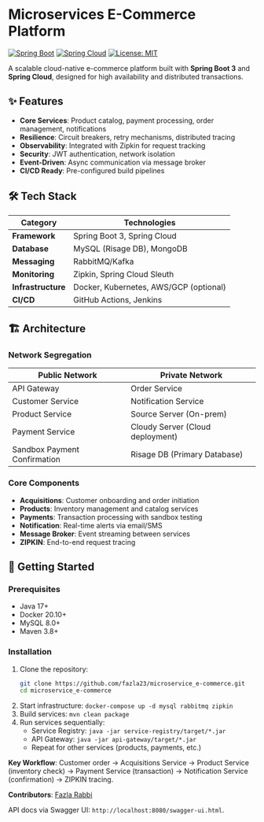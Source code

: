 # Microservices E-Commerce Platform

[![Spring Boot](https://img.shields.io/badge/Spring%20Boot-3.2.0-brightgreen)](https://spring.io/projects/spring-boot)
[![Spring Cloud](https://img.shields.io/badge/Spring%20Cloud-2022.0.0-blue)](https://spring.io/projects/spring-cloud)
[![License: MIT](https://img.shields.io/badge/License-MIT-yellow.svg)](https://opensource.org/licenses/MIT)

A scalable cloud-native e-commerce platform built with **Spring Boot 3** and **Spring Cloud**, designed for high availability and distributed transactions.

## ✨ Features
- **Core Services**: Product catalog, payment processing, order management, notifications
- **Resilience**: Circuit breakers, retry mechanisms, distributed tracing
- **Observability**: Integrated with Zipkin for request tracking
- **Security**: JWT authentication, network isolation
- **Event-Driven**: Async communication via message broker
- **CI/CD Ready**: Pre-configured build pipelines

## 🛠️ Tech Stack
| Category          | Technologies                          |
|--------------------|---------------------------------------|
| **Framework**      | Spring Boot 3, Spring Cloud           |
| **Database**       | MySQL (Risage DB), MongoDB            |
| **Messaging**      | RabbitMQ/Kafka                        |
| **Monitoring**     | Zipkin, Spring Cloud Sleuth           |
| **Infrastructure** | Docker, Kubernetes, AWS/GCP (optional)|
| **CI/CD**          | GitHub Actions, Jenkins               |

## 🏗️ Architecture
### Network Segregation
| **Public Network**              | **Private Network**             |
|----------------------------------|----------------------------------|
| API Gateway                      | Order Service                    |
| Customer Service                 | Notification Service             |
| Product Service                  | Source Server (On-prem)          |
| Payment Service                  | Cloudy Server (Cloud deployment) |
| Sandbox Payment Confirmation     | Risage DB (Primary Database)     |

### Core Components
- **Acquisitions**: Customer onboarding and order initiation
- **Products**: Inventory management and catalog services
- **Payments**: Transaction processing with sandbox testing
- **Notification**: Real-time alerts via email/SMS
- **Message Broker**: Event streaming between services
- **ZIPKIN**: End-to-end request tracing

## 🚀 Getting Started

### Prerequisites
- Java 17+
- Docker 20.10+
- MySQL 8.0+
- Maven 3.8+

### Installation
1. Clone the repository:
   ```bash
   git clone https://github.com/fazla23/microservice_e-commerce.git
   cd microservice_e-commerce  
2. Start infrastructure: `docker-compose up -d mysql rabbitmq zipkin`  
3. Build services: `mvn clean package`  
4. Run services sequentially:  
   - Service Registry: `java -jar service-registry/target/*.jar`  
   - API Gateway: `java -jar api-gateway/target/*.jar`  
   - Repeat for other services (products, payments, etc.)  

**Key Workflow**: Customer order → Acquisitions Service → Product Service (inventory check) → Payment Service (transaction) → Notification Service (confirmation) → ZIPKIN tracing.  

**Contributors**: [Fazla Rabbi](https://github.com/fazla23)   

API docs via Swagger UI: `http://localhost:8080/swagger-ui.html`.  
